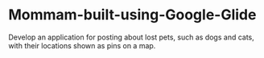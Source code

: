 # Mommam-built-using-Google-Glide
Develop an application for posting about lost pets, such as dogs and cats, with their locations shown as pins on a map. 
